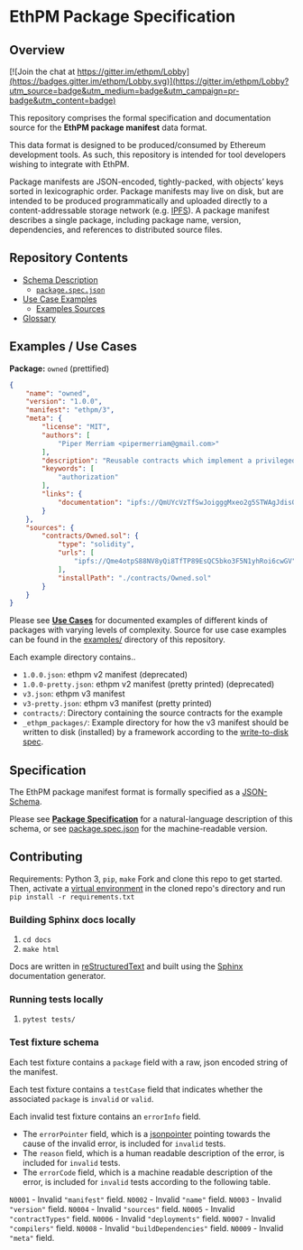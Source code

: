 # EthPM Package Specification

## Overview

[![Join the chat at https://gitter.im/ethpm/Lobby](https://badges.gitter.im/ethpm/Lobby.svg)](https://gitter.im/ethpm/Lobby?utm_source=badge&utm_medium=badge&utm_campaign=pr-badge&utm_content=badge)

This repository comprises the formal specification and documentation source
for the **EthPM package manifest** data format.

This data format is designed to be produced/consumed by Ethereum
development tools. As such, this repository is intended for tool developers
wishing to integrate with EthPM.

Package manifests are JSON-encoded, tightly-packed, with objects’ keys sorted
in lexicographic order. Package manifests may live on disk, but are intended
to be produced programmatically and uploaded directly to a content-addressable
storage network (e.g. [IPFS](https://ipfs.io/)). A package manifest describes
a single package, including package name, version, dependencies, and references
to distributed source files.

## Repository Contents

- [Schema Description](http://ethpm.github.io/ethpm-spec/package-spec.html)
  - [`package.spec.json`](https://github.com/ethpm/ethpm-spec/blob/master/spec/package.spec.json)
- [Use Case Examples](http://ethpm.github.io/ethpm-spec/use-cases.html)
  - [Examples Sources](https://github.com/ethpm/ethpm-spec/blob/master/examples/)
- [Glossary](http://ethpm.github.io/ethpm-spec/glossary.html)

## Examples / Use Cases

**Package:** `owned` (prettified)
```json
{
    "name": "owned",
    "version": "1.0.0",
    "manifest": "ethpm/3",
    "meta": {
        "license": "MIT",
        "authors": [
            "Piper Merriam <pipermerriam@gmail.com>"
        ],
        "description": "Reusable contracts which implement a privileged 'owner' model for authorization.",
        "keywords": [
            "authorization"
        ],
        "links": {
            "documentation": "ipfs://QmUYcVzTfSwJoigggMxeo2g5STWAgJdisQsqcXHws7b1FW"
        }
    },
    "sources": {
        "contracts/Owned.sol": {
            "type": "solidity",
            "urls": [
                "ipfs://Qme4otpS88NV8yQi8TfTP89EsQC5bko3F5N1yhRoi6cwGV"
            ],
            "installPath": "./contracts/Owned.sol"
        }
    }
}
```

Please see [**Use Cases**](http://ethpm.github.io/ethpm-spec/use-cases.html) for
documented examples of different kinds of packages with varying levels of
complexity. Source for use case examples can be found in the
[examples/](https://github.com/ethpm/ethpm-spec/blob/master/examples/)
directory of this repository.

Each example directory contains..
- `1.0.0.json`: ethpm v2 manifest (deprecated)
- `1.0.0-pretty.json`: ethpm v2 manifest (pretty printed) (deprecated)
- `v3.json`: ethpm v3 manifest
- `v3-pretty.json`: ethpm v3 manifest (pretty printed)
- `contracts/`: Directory containing the source contracts for the example
- `_ethpm_packages/`: Example directory for how the v3 manifest should be written to disk (installed) by a framework according to the [write-to-disk spec](https://ethpm-cli.readthedocs.io/en/latest/disk.html#ethpm-packages).

## Specification

The EthPM package manifest format is formally specified as a
[JSON-Schema](http://json-schema.org).

Please see [**Package Specification**](http://ethpm.github.io/ethpm-spec/v3-package-spec.html)
for a natural-language description of this schema, or see
[package.spec.json](https://github.com/ethpm/ethpm-spec/blob/master/spec/v3.spec.json)
for the machine-readable version.

## Contributing

Requirements: Python 3, `pip`, `make`
Fork and clone this repo to get started. Then, activate a
[virtual environment](https://docs.python-guide.org/dev/virtualenvs/) in the cloned repo's
directory and run `pip install -r requirements.txt`

### Building Sphinx docs locally

1. `cd docs`
2. `make html`

Docs are written in [reStructuredText](http://docutils.sourceforge.net/rst.html)
and built using the [Sphinx](http://www.sphinx-doc.org/) documentation
generator.

### Running tests locally

1. `pytest tests/`


### Test fixture schema

Each test fixture contains a ``package`` field with a raw, json encoded string of the manifest.

Each test fixture contains a ``testCase`` field that indicates whether the associated ``package`` is ``invalid`` or ``valid``.

Each invalid test fixture contains an ``errorInfo`` field.
- The ``errorPointer`` field, which is a [jsonpointer](https://tools.ietf.org/html/rfc6901) pointing towards the cause of the invalid error, is included for ``invalid`` tests. 
- The ``reason`` field, which is a human readable description of the error, is included for ``invalid`` tests.
- The ``errorCode`` field, which is a machine readable description of the error, is included for ``invalid`` tests according to the following table.

``N0001`` - Invalid ``"manifest"`` field.
``N0002`` - Invalid ``"name"`` field.
``N0003`` - Invalid ``"version"`` field.
``N0004`` - Invalid ``"sources"`` field.
``N0005`` - Invalid ``"contractTypes"`` field.
``N0006`` - Invalid ``"deployments"`` field.
``N0007`` - Invalid ``"compilers"`` field.
``N0008`` - Invalid ``"buildDependencies"`` field.
``N0009`` - Invalid ``"meta"`` field.
